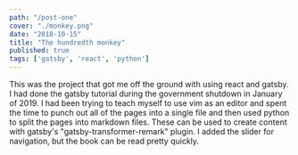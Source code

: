```yaml
---
path: "/post-one"
cover: "./monkey.png"
date: "2018-10-15"
title: "The hundredth monkey"
published: true
tags: ['gatsby', 'react', 'python']
---
```

This was the project that got me off the ground with using react and gatsby. I had done the gatsby tutorial during the government shutdown in January of 2019. I had been trying to teach myself to use vim as an editor and spent the time to punch out all of the pages into a single file and then used python to split the pages into markdown files. These can be used to create content with gatsby's "gatsby-transformer-remark" plugin. I added the slider for navigation, but the book can be read pretty quickly.


